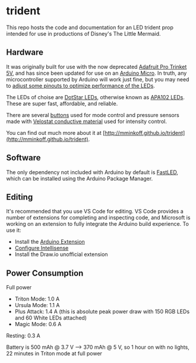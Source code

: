 # trident

This repo hosts the code and documentation for an LED trident prop intended for
use in productions of Disney's The Little Mermaid.

## Hardware

It was originally built for use with the now deprecated [Adafruit Pro Trinket
5V](https://www.adafruit.com/products/2000), and has since been updated for use
on an [Arduino Micro](https://store.arduino.cc/products/arduino-micro). In
truth, any microcontroller supported by Arduino will work just fine, but you may
need to [adjust some pinouts to optimize performance of the
LEDs](https://github.com/FastLED/FastLED/wiki/Wiring-leds).

The LEDs of choise are [DotStar LEDs](https://www.adafruit.com/categories/885),
otherwise known as [APA102
LEDs](https://github.com/FastLED/FastLED/wiki/Chipset-reference). These are
super fast, affordable, and reliable.

There are several [buttons](https://www.adafruit.com/categories/235) used for
mode control and pressure sensors made with [Velostat conductive
material](https://www.adafruit.com/products/1361) used for intensity control.

You can find out much more about it at
[http://mminkoff.github.io/trident](http://mminkoff.github.io/trident).

## Software

The only dependency not included with Arduino by default is
[FastLED](https://github.com/FastLED/FastLED), which can be installed using the
Arduino Package Manager.

## Editing

It's recommended that you use VS Code for editing. VS Code provides a number of
extensions for completing and inspecting code, and Microsoft is working on an
extension to fully integrate the Arduino build experience. To use it:

- Install the [Arduino Extension](https://github.com/microsoft/vscode-arduino)
- [Configure Intellisense](https://stackoverflow.com/a/54510703)
- Install the Draw.io unofficial extension

## Power Consumption

Full power

- Triton Mode: 1.0 A
- Ursula Mode: 1.1 A
- Plus Attack: 1.4 A (this is absolute peak power draw with 150 RGB LEDs and 60
  White LEDs attached)
- Magic Mode: 0.6 A

Resting: 0.3 A

Battery is 500 mAh @ 3.7 V --> 370 mAh @ 5 V, so 1 hour on with no lights, 22
minutes in Triton mode at full power
